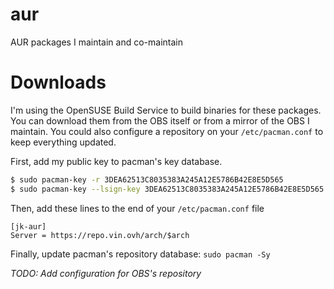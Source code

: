 # aur
AUR packages I maintain and co-maintain

# Downloads

I'm using the OpenSUSE Build Service to build binaries for these packages. You can download them
from the OBS itself or from a mirror of the OBS I maintain. You could also configure a repository
on your `/etc/pacman.conf` to keep everything updated.

First, add my public key to pacman's key database.

```bash
$ sudo pacman-key -r 3DEA62513C8035383A245A12E5786B42E8E5D565
$ sudo pacman-key --lsign-key 3DEA62513C8035383A245A12E5786B42E8E5D565
```

Then, add these lines to the end of your `/etc/pacman.conf` file

```
[jk-aur]
Server = https://repo.vin.ovh/arch/$arch
```

Finally, update pacman's repository database: `sudo pacman -Sy`

*TODO: Add configuration for OBS's repository*
